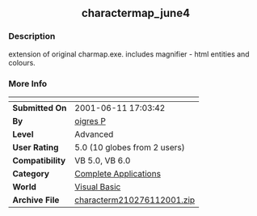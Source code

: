﻿<div align="center">

## charactermap\_june4


</div>

### Description

extension of original charmap.exe. includes magnifier - html entities and colours.
 
### More Info
 


<span>             |<span>
---                |---
**Submitted On**   |2001-06-11 17:03:42
**By**             |[oigres P](https://github.com/Planet-Source-Code/PSCIndex/blob/master/ByAuthor/oigres-p.md)
**Level**          |Advanced
**User Rating**    |5.0 (10 globes from 2 users)
**Compatibility**  |VB 5\.0, VB 6\.0
**Category**       |[Complete Applications](https://github.com/Planet-Source-Code/PSCIndex/blob/master/ByCategory/complete-applications__1-27.md)
**World**          |[Visual Basic](https://github.com/Planet-Source-Code/PSCIndex/blob/master/ByWorld/visual-basic.md)
**Archive File**   |[characterm210276112001\.zip](https://github.com/Planet-Source-Code/oigres-p-charactermap-june4__1-24002/archive/master.zip)








